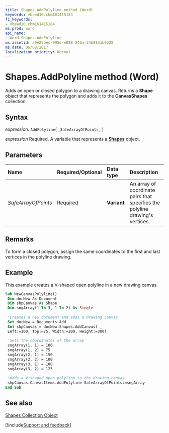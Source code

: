 ```yaml
---
title: Shapes.AddPolyline method (Word)
keywords: vbawd10.chm161415184
f1_keywords:
- vbawd10.chm161415184
ms.prod: word
api_name:
- Word.Shapes.AddPolyline
ms.assetid: a9e25bec-095d-e088-246a-34b813ab0328
ms.date: 06/08/2017
localization_priority: Normal
---
```



# Shapes.AddPolyline method (Word)

Adds an open or closed polygon to a drawing canvas. Returns a  **Shape** object that represents the polygon and adds it to the **CanvasShapes** collection.


## Syntax

_expression_. `AddPolyline`( `_SafeArrayOfPoints_` )

_expression_ Required. A variable that represents a **[Shapes](Word.Shapes.md)** object.


## Parameters



|Name|Required/Optional|Data type|Description|
|:-----|:-----|:-----|:-----|
| _SafeArrayOfPoints_|Required| **Variant**|An array of coordinate pairs that specifies the polyline drawing's vertices.|

## Remarks

To form a closed polygon, assign the same coordinates to the first and last vertices in the polyline drawing.


## Example

This example creates a V-shaped open polyline in a new drawing canvas.


```vb
Sub NewCanvasPolyline() 
 Dim docNew As Document 
 Dim shpCanvas As Shape 
 Dim sngArray(1 To 3, 1 To 2) As Single 
 
 'Creates a new document and adds a drawing canvas 
 Set docNew = Documents.Add 
 Set shpCanvas = docNew.Shapes.AddCanvas( _ 
 Left:=100, Top:=75, Width:=200, Height:=300) 
 
 'Sets the coordinates of the array 
 sngArray(1, 1) = 100 
 sngArray(1, 2) = 75 
 sngArray(2, 1) = 150 
 sngArray(2, 2) = 100 
 sngArray(3, 1) = 100 
 sngArray(3, 2) = 125 
 
 'Adds a V-shaped open polyline to the drawing canvas 
 shpCanvas.CanvasItems.AddPolyline SafeArrayOfPoints:=sngArray 
End Sub
```


## See also


[Shapes Collection Object](Word.shapes.md)

[!include[Support and feedback](~/includes/feedback-boilerplate.md)]